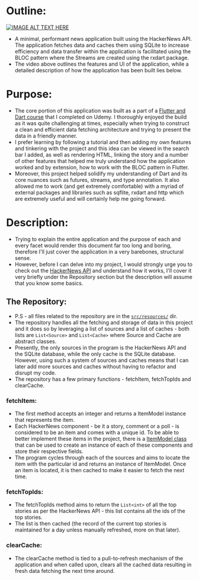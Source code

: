 # Outline:

[![IMAGE ALT TEXT HERE](https://img.youtube.com/vi/XmBgl5EB7tY/0.jpg)](https://www.youtube.com/watch?v=XmBgl5EB7tY)

- A minimal, performant news application built using the HackerNews API. The application fetches data and caches them using SQLite to increase efficiency and data transfer within the application is facilitated using the BLOC pattern where the Streams are created using the rxdart package. 
- The video above outlines the features and UI of the application, while a detailed description of how the application has been built lies below. 

# Purpose:
- The core portion of this application was built as a part of a [Flutter and Dart course](https://www.udemy.com/course/dart-and-flutter-the-complete-developers-guide/) that I completed on Udemy. I thoroughly enjoyed the build as it was quite challenging at times, especially when trying to construct a clean and efficient data fetching architecture and trying to present the data in a friendly manner. 
- I prefer learning by following a tutorial and then adding my own features and tinkering with the project and this idea can be viewed in the search bar I added, as well as rendering HTML, linking the story and a number of other features that helped me truly understand how the application worked and by extension, how to work with the BLOC pattern in Flutter. 
- Moreover, this project helped solidify my understanding of Dart and its core nuances such as futures, streams, and type annotation. It also allowed me to work (and get extremely comfortable) with a myriad of external packages and libraries such as sqflite, rxdart and http which are extremely useful and will certainly help me going forward.

# Description:
- Trying to explain the entire application and the purpose of each and every facet would render this document far too long and boring, therefore I'll just cover the application in a very barebones, structural sense. 
- However, before I can delve into my project, I would strongly urge you to check out the [HackerNews API]([https://github.com/HackerNews/API](https://github.com/HackerNews/API)) and understand how it works, I'll cover it very briefly under the Repository section but the description will assume that you know some basics.

## The Repository:
- P.S - all files related to the repository are in the [`src/resources/`]() dir.
- The repository handles all the fetching and storage of data in this project and it does so by leveraging a list of sources and a list of caches - both lists are `List<Source>` and `List<Cache>` where Source and Cache are abstract classes.
- Presently, the only sources in the program is the HackerNews API and the SQLite database, while the only cache is the SQLite database. However, using such a system of sources and caches means that I can later add more sources and caches without having to refactor and disrupt my code.
- The repository has a few primary functions - fetchItem, fetchTopIds and clearCache.

### fetchItem:
- The first method accepts an integer and returns a ItemModel instance that represents the item.
- Each HackerNews component - be it a story, comment or a poll - is considered to be an item and comes with a unique id. To be able to better implement these items in the project, there is a [ItemModel class]() that can be used to create an instance of each of these components and store their respective fields.
- The program cycles through each of the sources and aims to locate the item with the particular id and returns an instance of ItemModel. Once an item is located, it is then cached to make it easier to fetch the next time.

### fetchTopIds:
- The fetchTopIds method aims to return the `List<int>` of all the top stories as per the HackerNews API - this list contains all the ids of the top stories.
- The list is then cached (the record of the current top stories is maintained for a day unless manually refreshed, more on that later).

### clearCache:
- The clearCache method is tied to a pull-to-refresh mechanism of the application and when called upon, clears all the cached data resulting in fresh data fetching the next time around.
